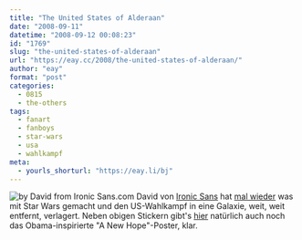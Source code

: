 ```yaml
---
title: "The United States of Alderaan"
date: "2008-09-11"
datetime: "2008-09-12 00:08:23"
id: "1769"
slug: "the-united-states-of-alderaan"
url: "https://eay.cc/2008/the-united-states-of-alderaan/"
author: "eay"
format: "post"
categories:
  - 0815
  - the-others
tags:
  - fanart
  - fanboys
  - star-wars
  - usa
  - wahlkampf
meta:
  - yourls_shorturl: "https://eay.li/bj"
---
```


![](/uploads/2008/starwarsprez.gif "by David from Ironic Sans.com") David von [Ironic Sans](http://www.ironicsans.com/) hat [mal wieder](//eay.cc/2008/darth-typo/) was mit Star Wars gemacht und den US-Wahlkampf in eine Galaxie, weit, weit entfernt, verlagert. Neben obigen Stickern gibt's [hier](http://www.ironicsans.com/2008/09/in_a_political_campaign_far_far_away.html) natürlich auch noch das Obama-inspirierte "A New Hope"-Poster, klar.
